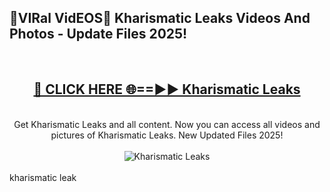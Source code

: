 <h2>🔴VIRal VidEOS🔴 Kharismatic Leaks Videos And Photos - Update Files 2025!</h2>
<br>
<div align="center">
<h2><a href="https://virallinks.top/odZfE0" rel="nofollow">🔴 CLICK HERE 🌐==►► Kharismatic Leaks</a></h2>
<br>
Get Kharismatic Leaks and all content. Now you can access all videos and pictures of Kharismatic Leaks. New Updated Files 2025!
<br>
<br>
<a href="https://virallinks.top/odZfE0" rel="nofollow" data-target="animated-image.originalLink"><img src="https://i.imgur.com/dJHk4Zq.gif)" alt="Kharismatic Leaks" style="max-width: 100%; display: inline-block;" data-target="animated-image.originalImage"></a>
</div>
<br>
kharismatic leak